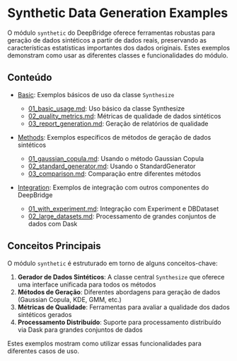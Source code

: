 # Synthetic Data Generation Examples

O módulo `synthetic` do DeepBridge oferece ferramentas robustas para geração de dados sintéticos a partir de dados reais, preservando as características estatísticas importantes dos dados originais. Estes exemplos demonstram como usar as diferentes classes e funcionalidades do módulo.

## Conteúdo

- [Basic](basic/): Exemplos básicos de uso da classe `Synthesize`
  - [01_basic_usage.md](basic/01_basic_usage.md): Uso básico da classe Synthesize
  - [02_quality_metrics.md](basic/02_quality_metrics.md): Métricas de qualidade de dados sintéticos
  - [03_report_generation.md](basic/03_report_generation.md): Geração de relatórios de qualidade
  
- [Methods](methods/): Exemplos específicos de métodos de geração de dados sintéticos
  - [01_gaussian_copula.md](methods/01_gaussian_copula.md): Usando o método Gaussian Copula
  - [02_standard_generator.md](methods/02_standard_generator.md): Usando o StandardGenerator
  - [03_comparison.md](methods/03_comparison.md): Comparação entre diferentes métodos
  
- [Integration](integration/): Exemplos de integração com outros componentes do DeepBridge
  - [01_with_experiment.md](integration/01_with_experiment.md): Integração com Experiment e DBDataset
  - [02_large_datasets.md](integration/02_large_datasets.md): Processamento de grandes conjuntos de dados com Dask

## Conceitos Principais

O módulo `synthetic` é estruturado em torno de alguns conceitos-chave:

1. **Gerador de Dados Sintéticos**: A classe central `Synthesize` que oferece uma interface unificada para todos os métodos
2. **Métodos de Geração**: Diferentes abordagens para geração de dados (Gaussian Copula, KDE, GMM, etc.)
3. **Métricas de Qualidade**: Ferramentas para avaliar a qualidade dos dados sintéticos gerados
4. **Processamento Distribuído**: Suporte para processamento distribuído via Dask para grandes conjuntos de dados

Estes exemplos mostram como utilizar essas funcionalidades para diferentes casos de uso.